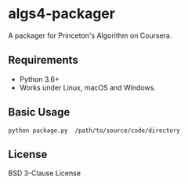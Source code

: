 # algs4-packager
A packager for Princeton's Algorithm on Coursera.


## Requirements
- Python 3.6+
- Works under Linux, macOS and Windows.


## Basic Usage

```
python package.py  /path/to/source/code/directory
```


## License
BSD 3-Clause License
